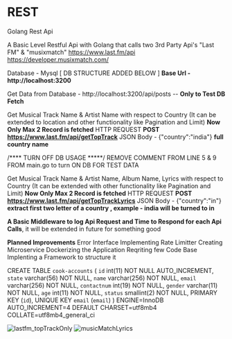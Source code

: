 # REST
Golang Rest Api 

A Basic Level Restful Api with Golang that calls two 3rd Party Api's "Last FM" & "musixmatch"
https://www.last.fm/api
https://developer.musixmatch.com/

Database - Mysql [ DB STRUCTURE ADDED BELOW ]
**Base Url - http://localhost:3200**

Get Data from Database - http://localhost:3200/api/posts -- **Only to Test DB Fetch**

Get Musical Track Name & Artist Name with respect to Country (It can be extended to location and other functionality like Pagination and Limit)
**Now Only Max 2 Record is fetched**
HTTP REQUEST **POST https://www.last.fm/api/getTopTrack**
JSON Body - {"country":"india"} **full country name**

/**** TURN OFF DB USAGE  *****/
REMOVE COMMENT FROM LINE 5 & 9 FROM main.go to turn ON DB FOR TEST DATA


Get Musical Track Name & Artist Name, Album Name, Lyrics with respect to Country (It can be extended with other functionality like Pagination and Limit)
**Now Only Max 2 Record is fetched**
HTTP REQUEST **POST https://www.last.fm/api/getTopTrackLyrics**
JSON Body - {"country":"in"} **extract first two letter of a country , example - india will be turned to in**

**A Basic Middleware to log Api Request and Time to Respond for each Api Calls**, it will be extended in future for something good

**Planned Improvements**
Error Interface
Implementing Rate Limitter
Creating Microservice
Dockerizing the Application
Reqriting few Code Base
Implenting a Framework to structure it



CREATE TABLE `cook-accounts` (
  `id` int(11) NOT NULL AUTO_INCREMENT,
  `state` varchar(56) NOT NULL,
  `name` varchar(256) NOT NULL,
  `email` varchar(256) NOT NULL,
  `contactnum` int(19) NOT NULL,
  `gender` varchar(11) NOT NULL,
  `age` int(11) NOT NULL,
  `status` smallint(2) NOT NULL,
  PRIMARY KEY (`id`),
  UNIQUE KEY `email` (`email`)
) ENGINE=InnoDB AUTO_INCREMENT=4 DEFAULT CHARSET=utf8mb4 COLLATE=utf8mb4_general_ci

![lastfm_topTrackOnly](https://github.com/blacktornado/REST/assets/8749326/7d8fcff9-baeb-4c17-983d-ba1d09a0188f)
![musicMatchLyrics](https://github.com/blacktornado/REST/assets/8749326/6ff950d8-7f4c-4022-ba34-85fc00ea9355)

